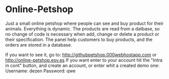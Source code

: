 # Online-Petshop
 Just a small online petshop where people can see and buy product for their animals. Everything is dynamic. The products are read from a datbase, so no change of code is necessary when add, change or delete a product or their specification. The panel help customers to buy products, and the orders are stored in a database.
 
 If you want to see it, go to: http://githubpetshop.000webhostapp.com or http://online-petshop.esy.es
 If you want enter to your account hit the "Intra in cont" button, and create an account, or enter whit a created demo one:
 Username: dezen
 Password: qwe
